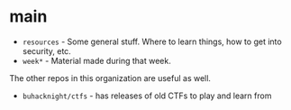# main

* `resources` - Some general stuff. Where to learn things, how to get into security, etc.
* `week*` - Material made during that week.

The other repos in this organization are useful as well.

* `buhacknight/ctfs` - has releases of old CTFs to play and learn from
 
